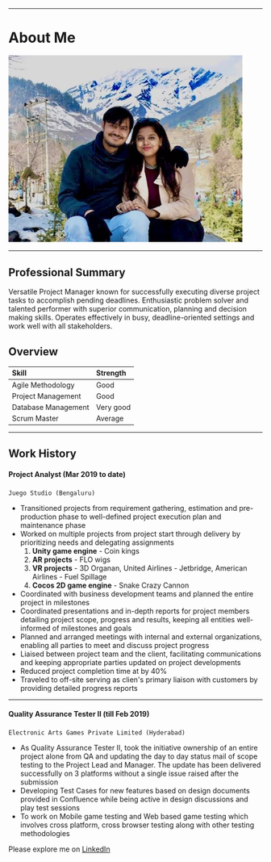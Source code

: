 ## 

* * *

# About Me

![Img of cool Sravanthi](assets/privy-1.png)

* * *

## Professional Summary

Versatile Project Manager known for successfully executing diverse project tasks to accomplish pending deadlines. Enthusiastic problem solver and talented performer with superior communication, planning and decision making skills. Operates effectively in busy, deadline-oriented settings and work well with all stakeholders.

## Overview

| **Skill**        | **Strength**          |
|:-------------|:------------------|
| Agile Methodology   | Good |
| Project Management  | Good |
| Database Management  | Very good  |
| Scrum Master | Average |

* * *

## Work History

#### Project Analyst (Mar 2019 to date)

`Juego Studio (Bengaluru)`

* Transitioned projects from requirement gathering, estimation and pre-production phase to well-defined project execution plan and maintenance phase
* Worked on multiple projects from project start through delivery by prioritizing needs and delegating assignments
    1. **Unity game engine** - Coin kings
    2. **AR projects** - FLO wigs
    3. **VR projects** - 3D Organan, United Airlines - Jetbridge, American Airlines - Fuel Spillage
    4. **Cocos 2D game engine** - Snake Crazy Cannon
* Coordinated with business development teams and planned the entire project in milestones
* Coordinated presentations and in-depth reports for project members detailing project scope, progress and results, keeping all entities well-informed of milestones and goals
* Planned and arranged meetings with internal and external organizations, enabling all parties to meet and discuss project progress
* Liaised between project team and the client, facilitating communications and keeping appropriate parties updated on project developments
* Reduced project completion time at by 40%
* Traveled to off-site serving as clien's primary liaison with customers by providing detailed progress reports

* * *

#### Quality Assurance Tester II (till Feb 2019)

`Electronic Arts Games Private Limited (Hyderabad)`

* As Quality Assurance Tester II, took the initiative ownership of an entire project alone from QA and updating the day to day status mail of scope testing to the Project Lead and Manager. The update has been delivered successfully on 3 platforms without a single issue raised after the submission
* Developing Test Cases for new features based on design documents provided in Confluence while being active in design discussions and play test sessions
* To work on Mobile game testing and Web based game testing which involves cross platform, cross browser testing along with other testing methodologies


Please explore me on [LinkedIn](https://www.linkedin.com/in/sravanthi-surekutchi-269b93112/)


